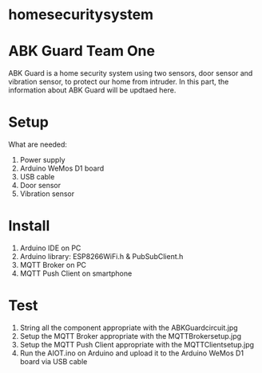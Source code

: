 # homesecuritysystem
# ABK Guard Team One
ABK Guard is a home security system using two sensors, door sensor and vibration sensor, to protect our home from intruder. In this part, the information about ABK Guard will be updtaed here.

# Setup
What are needed:
1. Power supply 
2. Arduino WeMos D1 board
3. USB cable
4. Door sensor
5. Vibration sensor

# Install
1. Arduino IDE on PC
2. Arduino library: ESP8266WiFi.h & PubSubClient.h
3. MQTT Broker on PC
4. MQTT Push Client on smartphone

# Test
1. String all the component appropriate with the ABKGuardcircuit.jpg 
2. Setup the MQTT Broker appropriate with the MQTTBrokersetup.jpg 
3. Setup the MQTT Push Client appropriate with the MQTTClientsetup.jpg 
4. Run the AIOT.ino on Arduino and upload it to the Arduino WeMos D1 board via USB cable
